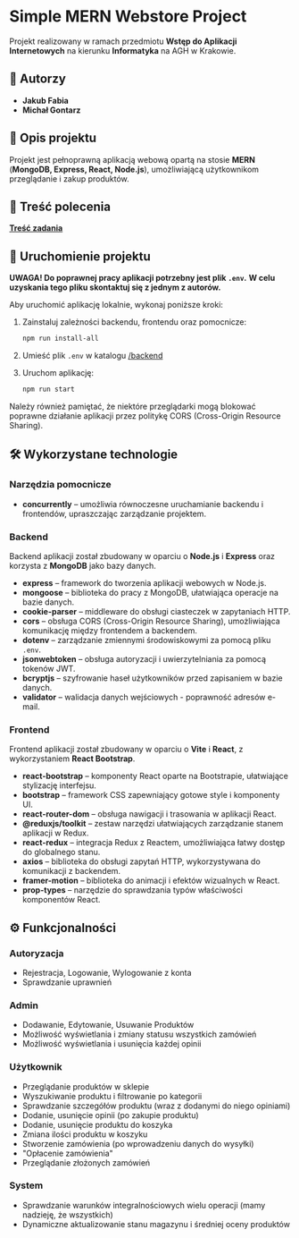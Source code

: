 # Simple MERN Webstore Project

Projekt realizowany w ramach przedmiotu **Wstęp do Aplikacji Internetowych** na kierunku **Informatyka** na AGH w Krakowie.

## 📌 Autorzy

- **Jakub Fabia**
- **Michał Gontarz**

## 📖 Opis projektu

Projekt jest pełnoprawną aplikacją webową opartą na stosie **MERN** (**MongoDB, Express, React, Node.js**), umożliwiającą użytkownikom przeglądanie i zakup produktów.

## 📜 Treść polecenia

[**Treść zadania**](/Projekt.pdf)

## 🚀 Uruchomienie projektu

**UWAGA! Do poprawnej pracy aplikacji potrzebny jest plik `.env`.**
**W celu uzyskania tego pliku skontaktuj się z jednym z autorów.**

Aby uruchomić aplikację lokalnie, wykonaj poniższe kroki:

1. Zainstaluj zależności backendu, frontendu oraz pomocnicze:
   ```bash
   npm run install-all
   ```
2. Umieść plik `.env` w katalogu [/backend](/backend)

3. Uruchom aplikację:
    ```bash
    npm run start
    ```

Należy również pamiętać, że niektóre przeglądarki mogą blokować poprawne działanie aplikacji przez politykę CORS (Cross-Origin Resource Sharing).

## 🛠 Wykorzystane technologie

### Narzędzia pomocnicze

- **concurrently** – umożliwia równoczesne uruchamianie backendu i frontendów, upraszczając zarządzanie projektem.

### Backend

Backend aplikacji został zbudowany w oparciu o **Node.js** i **Express** oraz korzysta z **MongoDB** jako bazy danych.


- **express** – framework do tworzenia aplikacji webowych w Node.js.
- **mongoose** – biblioteka do pracy z MongoDB, ułatwiająca operacje na bazie danych.
- **cookie-parser** – middleware do obsługi ciasteczek w zapytaniach HTTP.
- **cors** – obsługa CORS (Cross-Origin Resource Sharing), umożliwiająca komunikację między frontendem a backendem.
- **dotenv** – zarządzanie zmiennymi środowiskowymi za pomocą pliku `.env`.
- **jsonwebtoken** – obsługa autoryzacji i uwierzytelniania za pomocą tokenów JWT.
- **bcryptjs** – szyfrowanie haseł użytkowników przed zapisaniem w bazie danych.
- **validator** – walidacja danych wejściowych - poprawność adresów e-mail.

### Frontend

Frontend aplikacji został zbudowany w oparciu o **Vite** i **React**, z wykorzystaniem **React Bootstrap**. 

- **react-bootstrap** – komponenty React oparte na Bootstrapie, ułatwiające stylizację interfejsu.
- **bootstrap** – framework CSS zapewniający gotowe style i komponenty UI.
- **react-router-dom** – obsługa nawigacji i trasowania w aplikacji React.
- **@reduxjs/toolkit** – zestaw narzędzi ułatwiających zarządzanie stanem aplikacji w Redux.
- **react-redux** – integracja Redux z Reactem, umożliwiająca łatwy dostęp do globalnego stanu.
- **axios** – biblioteka do obsługi zapytań HTTP, wykorzystywana do komunikacji z backendem.
- **framer-motion** – biblioteka do animacji i efektów wizualnych w React.
- **prop-types** – narzędzie do sprawdzania typów właściwości komponentów React.

## ⚙ Funkcjonalności

### Autoryzacja
- Rejestracja, Logowanie, Wylogowanie z konta
- Sprawdzanie uprawnień


### Admin
- Dodawanie, Edytowanie, Usuwanie Produktów
- Możliwość wyświetlania i zmiany statusu wszystkich zamówień
- Możliwość wyświetlania i usunięcia każdej opinii

### Użytkownik
- Przeglądanie produktów w sklepie
- Wyszukiwanie produktu i filtrowanie po kategorii
- Sprawdzanie szczegółów produktu (wraz z dodanymi do niego opiniami)
- Dodanie, usunięcie opinii (po zakupie produktu)
- Dodanie, usunięcie produktu do koszyka
- Zmiana ilości produktu w koszyku
- Stworzenie zamówienia (po wprowadzeniu danych do wysyłki)
- "Opłacenie zamówienia"
- Przeglądanie złożonych zamówień

### System
- Sprawdzanie warunków integralnościowych wielu operacji (mamy nadzieję, że wszystkich)
- Dynamiczne aktualizowanie stanu magazynu i średniej oceny produktów